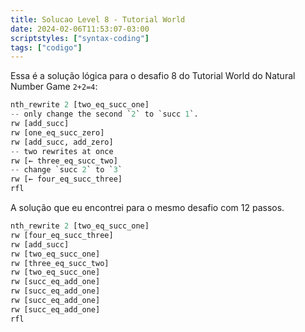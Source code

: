 ```yaml
---
title: Solucao Level 8 - Tutorial World
date: 2024-02-06T11:53:07-03:00
scriptstyles: ["syntax-coding"]
tags: ["codigo"]
---
```


Essa é a solução lógica para o desafio 8 do Tutorial World do Natural Number Game `2+2=4`:

```python
nth_rewrite 2 [two_eq_succ_one]
-- only change the second `2` to `succ 1`.
rw [add_succ]
rw [one_eq_succ_zero]
rw [add_succ, add_zero]
-- two rewrites at once
rw [← three_eq_succ_two]
-- change `succ 2` to `3`
rw [← four_eq_succ_three]
rfl
```

A solução que eu encontrei para o mesmo desafio com 12 passos.

```python
nth_rewrite 2 [two_eq_succ_one]
rw [four_eq_succ_three]
rw [add_succ]
rw [two_eq_succ_one]
rw [three_eq_succ_two]
rw [two_eq_succ_one]
rw [succ_eq_add_one]
rw [succ_eq_add_one]
rw [succ_eq_add_one]
rw [succ_eq_add_one]
rfl
```
